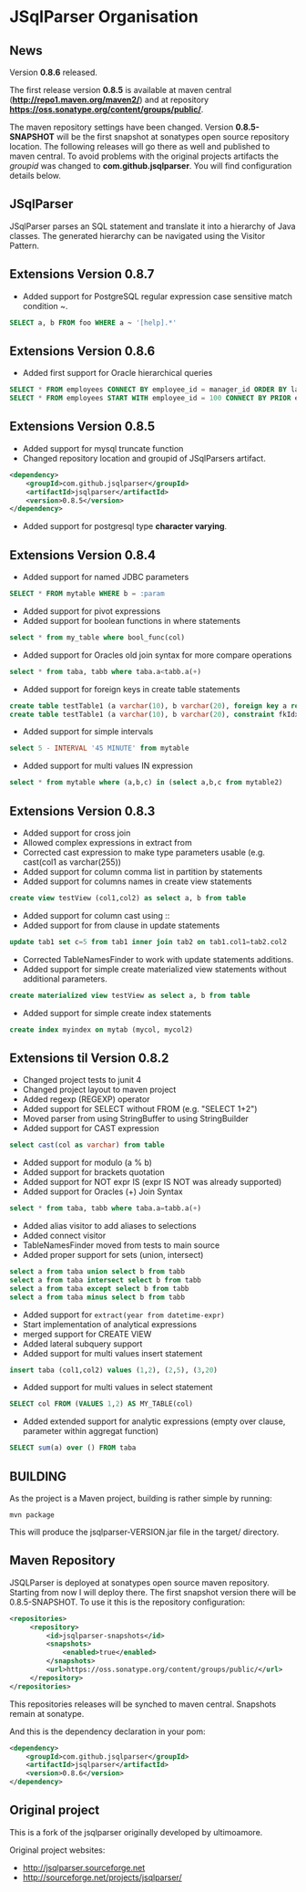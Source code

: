 # JSqlParser Organisation

## News

Version **0.8.6** released.


The first release version **0.8.5** is available at maven central (**http://repo1.maven.org/maven2/**) and at repository 
**https://oss.sonatype.org/content/groups/public/**.


The maven repository settings have been changed. Version **0.8.5-SNAPSHOT** will be the
first snapshot at sonatypes open source repository location. The following releases will
go there as well and published to maven central. To avoid problems with the original 
projects artifacts the *groupid* was changed to **com.github.jsqlparser**. You will find
configuration details below.

## JSqlParser

JSqlParser parses an SQL statement and translate it into a hierarchy of Java classes. 
The generated hierarchy can be navigated using the Visitor Pattern.

## Extensions Version 0.8.7

* Added support for PostgreSQL regular expression case sensitive match condition ~.

```sql
SELECT a, b FROM foo WHERE a ~ '[help].*'
```

## Extensions Version 0.8.6

* Added first support for Oracle hierarchical queries

```sql
SELECT * FROM employees CONNECT BY employee_id = manager_id ORDER BY last_name;
SELECT * FROM employees START WITH employee_id = 100 CONNECT BY PRIOR employee_id = manager_id ORDER SIBLINGS BY last_name;
```

## Extensions Version 0.8.5

* Added support for mysql truncate function
* Changed repository location and groupid of JSqlParsers artifact.

```xml
<dependency>
	<groupId>com.github.jsqlparser</groupId>
	<artifactId>jsqlparser</artifactId>
	<version>0.8.5</version>
</dependency>
```

* Added support for postgresql type **character varying**.

## Extensions Version 0.8.4

* Added support for named JDBC parameters

```sql
SELECT * FROM mytable WHERE b = :param
```
* Added support for pivot expressions 
* Added support for boolean functions in where statements

```sql
select * from my_table where bool_func(col)
```
* Added support for Oracles old join syntax for more compare operations

```sql
select * from taba, tabb where taba.a<tabb.a(+)
```
* Added support for foreign keys in create table statements

```sql
create table testTable1 (a varchar(10), b varchar(20), foreign key a references testTable2(a))
create table testTable1 (a varchar(10), b varchar(20), constraint fkIdx foreign key a references testTable2(a))
```
* Added support for simple intervals

```sql
select 5 - INTERVAL '45 MINUTE' from mytable
```
* Added support for multi values IN expression

```sql
select * from mytable where (a,b,c) in (select a,b,c from mytable2)
```

## Extensions Version 0.8.3

* Added support for cross join 
* Allowed complex expressions in extract from
* Corrected cast expression to make type parameters usable (e.g. cast(col1 as varchar(255))
* Added support for column comma list in partition by statements
* Added support for columns names in create view statements

```sql
create view testView (col1,col2) as select a, b from table
```
* Added support for column cast using ::
* Added support for from clause in update statements

```sql
update tab1 set c=5 from tab1 inner join tab2 on tab1.col1=tab2.col2
``` 
* Corrected TableNamesFinder to work with update statements additions.
* Added support for simple create materialized view statements without additional parameters.

```sql
create materialized view testView as select a, b from table
```
* Added support for simple create index statements

```sql
create index myindex on mytab (mycol, mycol2)
```

## Extensions til Version 0.8.2

* Changed project tests to junit 4
* Changed project layout to maven project
* Added regexp (REGEXP) operator
* Added support for SELECT without FROM  (e.g. "SELECT 1+2")
* Moved parser from using StringBuffer to using StringBuilder
* Added support for CAST expression

```sql
select cast(col as varchar) from table
```
* Added support for modulo (a % b)
* Added support for brackets quotation
* Added support for NOT expr IS (expr IS NOT was already supported)
* Added support for Oracles (+) Join Syntax

```sql
select * from taba, tabb where taba.a=tabb.a(+)
```
* Added alias visitor to add aliases to selections
* Added connect visitor
* TableNamesFinder moved from tests to main source
* Added proper support for sets (union, intersect)

```sql
select a from taba union select b from tabb
select a from taba intersect select b from tabb
select a from taba except select b from tabb
select a from taba minus select b from tabb
```
* Added support for `extract(year from datetime-expr)`
* Start implementation of analytical expressions
* merged support for CREATE VIEW 
* Added lateral subquery support
* Added support for multi values insert statement

```sql
insert taba (col1,col2) values (1,2), (2,5), (3,20)
```
* Added support for multi values in select statement

```sql
SELECT col FROM (VALUES 1,2) AS MY_TABLE(col)
```
* Added extended support for analytic expressions (empty over clause, parameter within aggregat function)

```sql
SELECT sum(a) over () FROM taba
```

## BUILDING

As the project is a Maven project, building is rather simple by running:

	mvn package

This will produce the jsqlparser-VERSION.jar file in the target/ directory.

## Maven Repository

JSQLParser is deployed at sonatypes open source maven repository. 
Starting from now I will deploy there. The first snapshot version there will be 0.8.5-SNAPSHOT.
To use it this is the repository configuration:

```xml
<repositories>
     <repository>
         <id>jsqlparser-snapshots</id>
         <snapshots>
             <enabled>true</enabled>
         </snapshots>
         <url>https://oss.sonatype.org/content/groups/public/</url>
     </repository>
</repositories>
```
This repositories releases will be synched to maven central. Snapshots remain at sonatype.

And this is the dependency declaration in your pom:
```xml
<dependency>
	<groupId>com.github.jsqlparser</groupId>
	<artifactId>jsqlparser</artifactId>
	<version>0.8.6</version>
</dependency>
```

## Original project

This is a fork of the jsqlparser originally developed by ultimoamore.

Original project websites:

* http://jsqlparser.sourceforge.net
* http://sourceforge.net/projects/jsqlparser/
